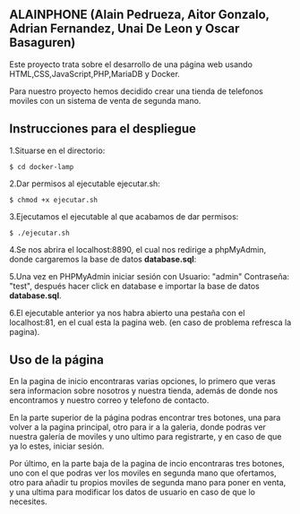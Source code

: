 ## ALAINPHONE (Alain Pedrueza, Aitor Gonzalo, Adrian Fernandez, Unai De Leon y Oscar Basaguren)

Este proyecto trata sobre el desarrollo de una página web usando HTML,CSS,JavaScript,PHP,MariaDB y Docker.

Para nuestro proyecto hemos decidido crear una tienda de telefonos moviles con un sistema de venta de segunda mano.
## Instrucciones para el despliegue
1.Situarse en el directorio:
```
$ cd docker-lamp
```
2.Dar permisos al ejecutable ejecutar.sh:
```
$ chmod +x ejecutar.sh
```
3.Ejecutamos el ejecutable al que acabamos de dar permisos:
```
$ ./ejecutar.sh
```
4.Se nos abrira el localhost:8890, el cual nos redirige a phpMyAdmin, donde cargaremos la base de datos **database.sql**:

5.Una vez en PHPMyAdmin iniciar sesión con Usuario: "admin" Contraseña: "test", después hacer click en database e importar la base de datos **database.sql**.

6.El ejecutable anterior ya nos habra abierto una pestaña con el localhost:81, en el cual esta la pagina web. (en caso de problema refresca la pagina).


## Uso de la página
En la pagina de inicio encontraras varias opciones, lo primero que veras sera informacion sobre nosotros y nuestra tienda, además de donde nos encontramos y nuestro correo y telefono de contacto.
 
En la parte superior de la página podras encontrar tres botones, una para volver a la pagina principal, otro para ir a la galeria, donde podras ver nuestra galería de moviles y uno ultimo para registrarte, y en caso de que ya lo estes, iniciar sesión.

Por último, en la parte baja de la pagina de incio encontraras tres botones, uno con el que podras ver los moviles en segunda mano que ofertamos, otro para añadir tu propios moviles de segunda mano para poner en venta, y una ultima para modificar los datos de usuario en caso de que lo necesites.
